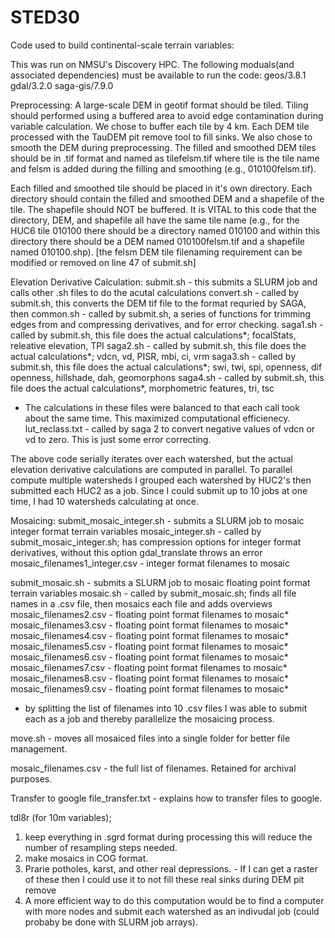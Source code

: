 # STED30
Code used to build continental-scale terrain variables:

This was run on NMSU's Discovery HPC.
The following moduals(and associated dependencies) must be available to run the code:
geos/3.8.1
gdal/3.2.0
saga-gis/7.9.0

Preprocessing: 
A large-scale DEM in geotif format should be tiled. Tiling should performed using a buffered area to avoid edge contamination during variable calculation. We chose to buffer each tile by 4 km. Each DEM tile processed with the TauDEM pit remove tool to fill sinks. We also chose to smooth the DEM during preprocessing. The filled and smoothed DEM tiles should be in .tif format and named as tilefelsm.tif where tile is the tile name and felsm is added during the filling and smoothing (e.g., 010100felsm.tif). 

Each filled and smoothed tile should be placed in it's own directory. Each directory should contain the filled and smoothed DEM and a shapefile of the tile. The shapefile should NOT be buffered. It is VITAL to this code that the directory, DEM, and shapefile all have the same tile name (e.g., for the HUC6 tile 010100 there should be a directory named 010100 and within this directory there should be a DEM named 010100felsm.tif and a shapefile named 010100.shp). [the felsm DEM tile filenaming requirement can be modified or removed on line 47 of submit.sh]


Elevation Derivative Calculation: 
submit.sh - this submits a SLURM job and calls other .sh files to do the acutal calculations
 convert.sh - called by submit.sh, this converts the DEM tif file to the format requried by SAGA, then 
 common.sh  - called by submit.sh, a series of functions for trimming edges from and compressing derivatives, and for error checking. 
 saga1.sh   - called by submit.sh, this file does the actual calculations*; focalStats, releative elevation, TPI
 saga2.sh   - called by submit.sh, this file does the actual calculations*; vdcn, vd, PISR, mbi, ci, vrm
 saga3.sh   - called by submit.sh, this file does the actual calculations*; swi, twi, spi, openness, dif openness, hillshade, dah, geomorphons
 saga4.sh   - called by submit.sh, this file does the actual calculations*, morphometric features, tri, tsc
  * The calculations in these files were balanced to that each call took about the same time. This maximized computational efficienecy. 
 lut_reclass.txt - called by saga 2 to convert negative values of vdcn or vd to zero. This is just some error correcting. 

The above code serially iterates over each watershed, but the actual elevation derivative calculations are computed in parallel. To parallel compute multiple watersheds I grouped each watershed by HUC2's then submitted each HUC2 as a job. Since I could submit up to 10 jobs at one time, I had 10 watersheds calculating at once. 


Mosaicing: 
submit_mosaic_integer.sh - submits a SLURM job to mosaic integer format terrain variables
 mosaic_integer.sh - called by submit_mosaic_integer.sh; has compression options for integer format derivatives, without this option gdal_translate throws an error
 mosaic_filenames1_integer.csv - integer format filenames to mosaic

submit_mosaic.sh - submits a SLURM job to mosaic floating point format terrain variables
 mosaic.sh - called by submit_mosaic.sh; finds all file names in a .csv file, then mosaics each file and adds overviews
  mosaic_filenames2.csv - floating point format filenames to mosaic*
  mosaic_filenames3.csv - floating point format filenames to mosaic*
  mosaic_filenames4.csv - floating point format filenames to mosaic*
  mosaic_filenames5.csv - floating point format filenames to mosaic*
  mosaic_filenames6.csv - floating point format filenames to mosaic*
  mosaic_filenames7.csv - floating point format filenames to mosaic*
  mosaic_filenames8.csv - floating point format filenames to mosaic*
  mosaic_filenames9.csv - floating point format filenames to mosaic*
   * by splitting the list of filenames into 10 .csv files I was able to submit each as a job and thereby parallelize the mosaicing process. 

move.sh - moves all mosaiced files into a single folder for better file management. 

mosaic_filenames.csv - the full list of filenames. Retained for archival purposes. 

Transfer to google
file_transfer.txt - explains how to transfer files to google. 


tdl8r (for 10m variables); 
1. keep everything in .sgrd format during processing this will reduce the number of resampling steps needed. 
2. make mosaics in COG format. 
3. Prarie potholes, karst, and other real depressions. - If I can get a raster of these then I could use it to not fill these real sinks during DEM pit remove 
4. A more efficient way to do this computation would be to find a computer with more nodes and submit each watershed as an indivudal job (could probaby be done with SLURM job arrays). 
